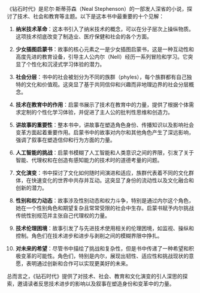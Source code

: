 《钻石时代》是尼尔·斯蒂芬森（Neal Stephenson）的一部发人深省的小说，探讨了技术、社会和教育等主题。以下是这本书中最重要的十个见解：

1. **纳米技术革命**：这本书引入了纳米技术的概念，可以在分子层次上操纵物质。这项技术彻底改变了制造业、医疗保健和社会的各个方面。

2. **少女插图启蒙书**：故事的核心元素之一是少女插图启蒙书，这是一种互动性和高度先进的教育设备，引导主人公内尔（Nell）经历一系列冒险和学习。它突显了个性化和沉浸式学习体验的潜力。

3. **社会分层**：书中的社会被划分为不同的族群（phyles），每个族群都有自己独特的文化和价值观。这突显了基于共同信仰和兴趣而非地理边界的社会分层概念。

4. **技术在教育中的作用**：启蒙书展示了技术在教育中的力量，提供了根据个体需求定制的个性化学习体验，并促进了主人公的批判性思维和创造力。

5. **讲故事的重要性**：整本书中，讲故事在塑造角色身份、传播知识以及影响社会变革方面起着重要作用。启蒙书中的故事对内尔和其他角色产生了深远影响，强调了叙事在塑造信仰和行为方面的力量。

6. **人工智能的挑战**：启蒙书模糊了人工智能和人类意识之间的界限，引发了关于智能、代理权和在创造有感知能力的技术时的道德考量的问题。

7. **文化演变**：书中探讨了文化如何随时间演进和适应，族群代表着不同的文化群体，在快速变化的世界中共存并互动。这突显了身份的流动性以及文化融合和创新的潜力。

8. **性别和权力动态**：故事涉及性别动态和权力斗争，特别是通过内尔这个角色，她在一个性别角色和期望复杂且常常受限的社会中生存。启蒙书赋予内尔挑战传统性别规范并主张自己代理权的力量。

9. **技术伦理困境**：故事引发了与先进技术使用相关的伦理困境，如监视、操纵和控制。角色们在技术进步和进步与剥削之间的模糊界限中挣扎。

10. **对未来的希望**：尽管书中描绘了挑战和复杂性，但是书中传递了一种希望和积极变革的可能性。角色们，特别是内尔，展现出韧性、适应性和挑战现状的意愿，表明通过创新和合作可以实现更美好的未来。

总而言之，《钻石时代》提供了对技术、社会、教育和文化演变的引人深思的探索，邀请读者反思技术进步的影响以及叙事在塑造身份和变革中的力量。